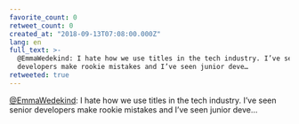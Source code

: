 ```yaml
---
favorite_count: 0
retweet_count: 0
created_at: "2018-09-13T07:08:00.000Z"
lang: en
full_text: >-
  @EmmaWedekind: I hate how we use titles in the tech industry. I’ve seen senior
  developers make rookie mistakes and I’ve seen junior deve…
retweeted: true
---
```


[@EmmaWedekind](https://twitter.com/EmmaWedekind): I hate how we use titles in
the tech industry. I’ve seen senior developers make rookie mistakes and I’ve
seen junior deve…
